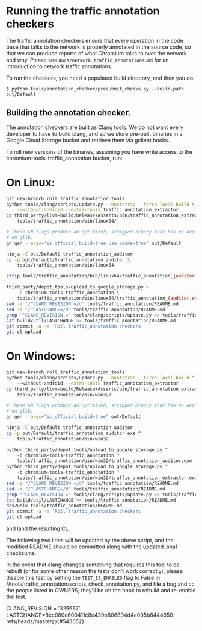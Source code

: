# Running the traffic annotation checkers

The traffic annotation checkers ensure that every operation in the
code base that talks to the network is properly annotated in the
source code, so that we can produce reports of what Chromium talks to
over the network and why.
Please see `docs/network_traffic_annotations.md` for an introduction to network
traffic annotations.

To run the checkers, you need a populated build directory, and then
you do:

```
$ python tools/annotation_checker/presubmit_checks.py --build-path out/Default
```

## Building the annotation checker.

The annotation checkers are built as Clang tools. We do not want every
developer to have to build clang, and so we store pre-built binaries
in a Google Cloud Storage bucket and retrieve them via gclient hooks.

To roll new versions of the binaries, assuming you have write access
to the chromium-tools-traffic_annotation bucket, run:

# On Linux:
```bash
git new-branch roll_traffic_annotation_tools
python tools/clang/scripts/update.py --bootstrap --force-local-build \
    --without-android --extra-tools traffic_annotation_extractor
cp third_party/llvm-build/Release+Asserts/bin/traffic_annotation_extractor \
    tools/traffic_annotation/bin/linux64/

# These GN flags produce an optimized, stripped binary that has no dependency
# on glib.
gn gen --args='is_official_build=true use_ozone=true' out/Default

ninja -C out/Default traffic_annotation_auditor
cp -p out/Default/traffic_annotation_auditor \
    tools/traffic_annotation/bin/linux64

strip tools/traffic_annotation/bin/linux64/traffic_annotation_{auditor,extractor}

third_party/depot_tools/upload_to_google_storage.py \
    -b chromium-tools-traffic_annotation \
    tools/traffic_annotation/bin/linux64/traffic_annotation_{auditor,extractor}
sed -i '/^CLANG_REVISION =/d' tools/traffic_annotation/README.md
sed -i '/^LASTCHANGE=/d' tools/traffic_annotation/README.md
grep '^CLANG_REVISION =' tools/clang/scripts/update.py >> tools/traffic_annotation/README.md
cat build/util/LASTCHANGE >> tools/traffic_annotation/README.md
git commit -a -m 'Roll traffic_annotation checkers'
git cl upload

```

# On Windows:
```bash
git new-branch roll_traffic_annotation_tools
python tools/clang/scripts/update.py --bootstrap --force-local-build ^
    --without-android --extra-tools traffic_annotation_extractor
cp third_party/llvm-build/Release+Asserts/bin/traffic_annotation_extractor.exe ^
    tools/traffic_annotation/bin/win32/

# These GN flags produce an optimized, stripped binary that has no dependency
# on glib.
gn gen --args="is_official_build=true" out/Default

ninja -C out/Default traffic_annotation_auditor
cp -p out/Default/traffic_annotation_auditor.exe ^
    tools/traffic_annotation/bin/win32

python third_party/depot_tools/upload_to_google_storage.py ^
    -b chromium-tools-traffic_annotation ^
    tools/traffic_annotation/bin/win32/traffic_annotation_auditor.exe
python third_party/depot_tools/upload_to_google_storage.py ^
    -b chromium-tools-traffic_annotation ^
    tools/traffic_annotation/bin/win32/traffic_annotation_extractor.exe
sed -i "/^CLANG_REVISION =/d" tools/traffic_annotation/README.md
sed -i "/^LASTCHANGE=/d" tools/traffic_annotation/README.md
grep "^CLANG_REVISION =" tools/clang/scripts/update.py >> tools/traffic_annotation/README.md
cat build/util/LASTCHANGE >> tools/traffic_annotation/README.md
dos2unix tools/traffic_annotation/README.md
git commit -a -m 'Roll traffic_annotation checkers'
git cl upload

```

and land the resulting CL.

The following two lines will be updated by the above script, and the modified
README should be committed along with the updated .sha1 checksums.

In the event that clang changes something that requires this tool to be
rebuilt (or for some other reason the tests don't work correctly), please
disable this test by setting the `TEST_IS_ENABLED` flag to False in
//tools/traffic_annotation/scripts_check_annotation.py, and file a bug
and cc the people listed in OWNERS; they'll be on the hook to rebuild and
re-enable the test.

CLANG_REVISION = '325667'
LASTCHANGE=8cc080c600411c8c439b806804d4e035b8444650-refs/heads/master@{#543652}
